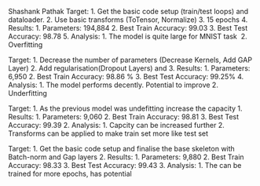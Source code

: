Shashank Pathak
Target:
	1.	Get the basic code setup (train/test loops) and dataloader. 
	2.	Use basic transforms (ToTensor, Normalize)
	3.	15 epochs
	4.	Results:
	1.	Parameters:  194,884
	2.	Best Train Accuracy: 99.03
	3.	Best Test Accuracy: 98.78
	5.	Analysis:
	1.	The model is quite large for MNIST task 
	2.	 Overfitting


Target:
	1.	Decrease the number of parameters (Decrease Kernels, Add GAP Layer)
	2.	Add regularisation(Dropout Layers) and 
	3.	Results:
	1.	Parameters: 6,950
	2.	Best Train Accuracy: 98.86 %
	3.	Best Test Accuracy: 99.25%
	4.	Analysis:
	1.	The model performs decently. Potential to improve
	2.	Underfitting



Target:
	1.	As the previous model was undefitting increase the capacity 
	1.	Results:
	1.	Parameters: 9,060
	2.	Best Train Accuracy: 98.81
	3.	Best Test Accuracy: 99.39
	2.	Analysis:
	1. Capcity can be increased further
	2. Transforms can be applied to make train set more like test set




Target:
	1.	Get the basic code setup and finalise the base skeleton with Batch-norm and Gap layers
	2.	Results:
	1.	Parameters: 9,880
	2.	Best Train Accuracy: 98.33
	3.	Best Test Accuracy: 99.43
	3.	Analysis:
	1.	The can be trained for more epochs, has potential 
